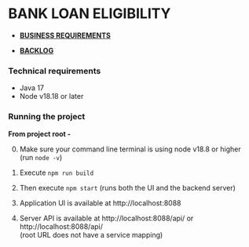 # BANK LOAN ELIGIBILITY

* **[BUSINESS REQUIREMENTS](DOC01-REQUIREMENTS.md)**


* **[BACKLOG](DOC02-BACKLOG.md)**


### Technical requirements

* Java 17
* Node v18.18 or later

### Running the project 

**From project root -**

0. Make sure your command line terminal is using node v18.8 or higher (run `node -v`)

1. Execute `npm run build`
2. Then execute `npm start` (runs both the UI and the backend server)
3. Application UI is available at http://localhost:8088
4. Server API is available at http://localhost:8088/api/ or http://localhost:8088/api/  
   (root URL does not have a service mapping)

